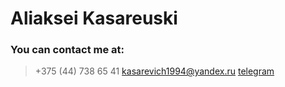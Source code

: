 # Aliaksei Kasareuski
### You can contact me at:
> +375 (44) 738 65 41
> kasarevich1994@yandex.ru
> [telegram](https://t.me/kasarevich)